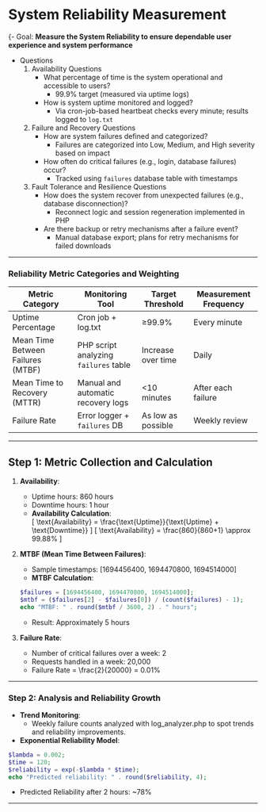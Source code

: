 # System Reliability Measurement

{- Goal: **Measure the System Reliability to ensure dependable user experience and system performance**  
- Questions
    1. Availability Questions
        - What percentage of time is the system operational and accessible to users?<br>
            - 99.9% target (measured via uptime logs)
        - How is system uptime monitored and logged?<br>
            - Via cron-job-based heartbeat checks every minute; results logged to `log.txt`
    2. Failure and Recovery Questions
        - How are system failures defined and categorized?<br>
            - Failures are categorized into Low, Medium, and High severity based on impact
        - How often do critical failures (e.g., login, database failures) occur?<br>
            - Tracked using `failures` database table with timestamps
    3. Fault Tolerance and Resilience Questions
        - How does the system recover from unexpected failures (e.g., database disconnection)?<br>
            - Reconnect logic and session regeneration implemented in PHP
        - Are there backup or retry mechanisms after a failure event?<br>
            - Manual database export; plans for retry mechanisms for failed downloads

---

### **Reliability Metric Categories and Weighting**

| Metric Category        | Monitoring Tool | Target Threshold | Measurement Frequency |
|-------------------------|-----------------|------------------|------------------------|
| Uptime Percentage       | Cron job + log.txt | ≥99.9%          | Every minute           |
| Mean Time Between Failures (MTBF) | PHP script analyzing `failures` table | Increase over time  | Daily |
| Mean Time to Recovery (MTTR) | Manual and automatic recovery logs | <10 minutes | After each failure |
| Failure Rate            | Error logger + `failures` DB | As low as possible | Weekly review |

---

## **Step 1: Metric Collection and Calculation**

1. **Availability**:
   - Uptime hours: 860 hours
   - Downtime hours: 1 hour
   - **Availability Calculation**:  
   \[
   \text{Availability} = \frac{\text{Uptime}}{\text{Uptime} + \text{Downtime}}
   \]
   \[
   \text{Availability} = \frac{860}{860+1} \approx 99.88\%
   \]

2. **MTBF (Mean Time Between Failures)**:
   - Sample timestamps: [1694456400, 1694470800, 1694514000]
   - **MTBF Calculation**:
   ```php
   $failures = [1694456400, 1694470800, 1694514000];
   $mtbf = ($failures[2] - $failures[0]) / (count($failures) - 1);
   echo "MTBF: " . round($mtbf / 3600, 2) . " hours";
   ```
   - Result: Approximately 5 hours
3. **Failure Rate**:
   - Number of critical failures over a week: 2
   - Requests handled in a week: 20,000
   - Failure Rate = \frac{2}{20000} = 0.01%

---

### **Step 2: Analysis and Reliability Growth**
- **Trend Monitoring**:
  - Weekly failure counts analyzed with log_analyzer.php to spot trends and   reliability improvements.
- **Exponential Reliability Model**:
```php
$lambda = 0.002;
$time = 120;
$reliability = exp(-$lambda * $time);
echo "Predicted reliability: " . round($reliability, 4);
```
- Predicted Reliability after 2 hours: ~78%

---


